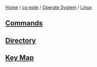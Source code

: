 [Home](https://mengxianbin.github.io) /
[cs-note](https://mengxianbin.github.io/cs-note/content) /
[Operate System](https://mengxianbin.github.io/cs-note/content/Operate%20System) /
[Linux](https://mengxianbin.github.io/cs-note/content/Operate%20System/Linux)

## [Commands](https://mengxianbin.github.io/cs-note/content/Operate%20System/Linux/Commands)

## [Directory](https://mengxianbin.github.io/cs-note/content/Operate%20System/Linux/Directory)

## [Key Map](https://mengxianbin.github.io/cs-note/content/Operate%20System/Linux/Key%20Map)

